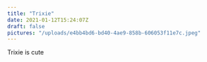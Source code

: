 ```yaml
---
title: "Trixie"
date: 2021-01-12T15:24:07Z
draft: false
pictures: "/uploads/e4bb4bd6-bd40-4ae9-858b-606053f11e7c.jpeg"
---
```

Trixie is cute